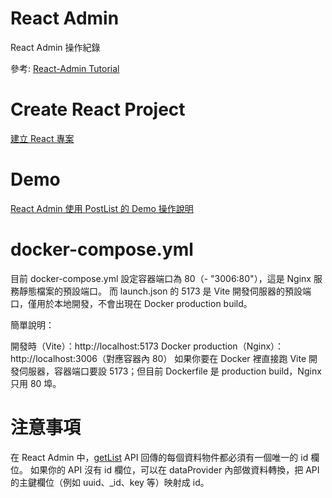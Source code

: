 # React Admin
React Admin  操作紀錄

參考: [React-Admin Tutorial](https://marmelab.com/react-admin/Tutorial.html)

# Create React Project
[建立 React 專案](./docs/CreateReactProject.md)  

# Demo
[React Admin 使用 PostList 的 Demo 操作說明](./docs/PostList.md)  

# docker-compose.yml
目前 docker-compose.yml 設定容器端口為 80（- "3006:80"），這是 Nginx 服務靜態檔案的預設端口。
而 launch.json 的 5173 是 Vite 開發伺服器的預設端口，僅用於本地開發，不會出現在 Docker production build。

簡單說明：

開發時（Vite）：http://localhost:5173
Docker production（Nginx）：http://localhost:3006（對應容器內 80）
如果你要在 Docker 裡直接跑 Vite 開發伺服器，容器端口要設 5173；但目前 Dockerfile 是 production build，Nginx 只用 80 埠。

# 注意事項
在 React Admin 中，[getList](./my-admin/src/App.jsx) API 回傳的每個資料物件都必須有一個唯一的 id 欄位。
如果你的 API 沒有 id 欄位，可以在 dataProvider 內部做資料轉換，把 API 的主鍵欄位（例如 uuid、_id、key 等）映射成 id。